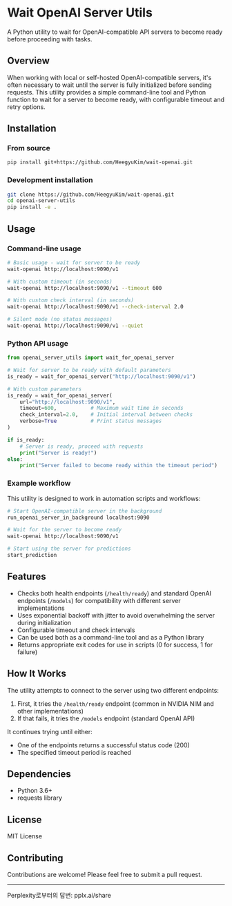# Wait OpenAI Server Utils

A Python utility to wait for OpenAI-compatible API servers to become ready before proceeding with tasks.

## Overview

When working with local or self-hosted OpenAI-compatible servers, it's often necessary to wait until the server is fully initialized before sending requests. This utility provides a simple command-line tool and Python function to wait for a server to become ready, with configurable timeout and retry options.

## Installation

### From source

```bash
pip install git+https://github.com/HeegyuKim/wait-openai.git
```

### Development installation

```bash
git clone https://github.com/HeegyuKim/wait-openai.git
cd openai-server-utils
pip install -e .
```

## Usage

### Command-line usage

```bash
# Basic usage - wait for server to be ready
wait-openai http://localhost:9090/v1

# With custom timeout (in seconds)
wait-openai http://localhost:9090/v1 --timeout 600

# With custom check interval (in seconds)
wait-openai http://localhost:9090/v1 --check-interval 2.0

# Silent mode (no status messages)
wait-openai http://localhost:9090/v1 --quiet
```

### Python API usage

```python
from openai_server_utils import wait_for_openai_server

# Wait for server to be ready with default parameters
is_ready = wait_for_openai_server("http://localhost:9090/v1")

# With custom parameters
is_ready = wait_for_openai_server(
    url="http://localhost:9090/v1",
    timeout=600,           # Maximum wait time in seconds
    check_interval=2.0,    # Initial interval between checks
    verbose=True           # Print status messages
)

if is_ready:
    # Server is ready, proceed with requests
    print("Server is ready!")
else:
    print("Server failed to become ready within the timeout period")
```

### Example workflow

This utility is designed to work in automation scripts and workflows:

```bash
# Start OpenAI-compatible server in the background
run_openai_server_in_background localhost:9090

# Wait for the server to become ready
wait-openai http://localhost:9090/v1

# Start using the server for predictions
start_prediction
```

## Features

- Checks both health endpoints (`/health/ready`) and standard OpenAI endpoints (`/models`) for compatibility with different server implementations
- Uses exponential backoff with jitter to avoid overwhelming the server during initialization
- Configurable timeout and check intervals
- Can be used both as a command-line tool and as a Python library
- Returns appropriate exit codes for use in scripts (0 for success, 1 for failure)

## How It Works

The utility attempts to connect to the server using two different endpoints:

1. First, it tries the `/health/ready` endpoint (common in NVIDIA NIM and other implementations)
2. If that fails, it tries the `/models` endpoint (standard OpenAI API)

It continues trying until either:
- One of the endpoints returns a successful status code (200)
- The specified timeout period is reached

## Dependencies

- Python 3.6+
- requests library

## License

MIT License

## Contributing

Contributions are welcome! Please feel free to submit a pull request.

---
Perplexity로부터의 답변: pplx.ai/share
